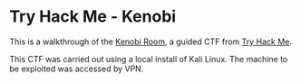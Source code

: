 # Try Hack Me - Kenobi

This is a walkthrough of the [Kenobi Room](https://tryhackme.com/room/kenobi), a guided CTF from [Try Hack Me](https://tryhackme.com/).

This CTF was carried out using a local install of Kali Linux. The machine to be exploited was accessed by VPN.
